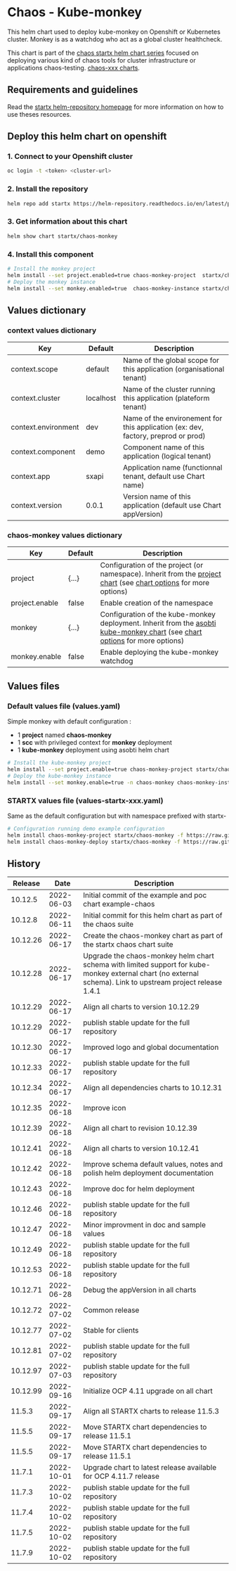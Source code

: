 # Chaos - Kube-monkey

This helm chart used to deploy kube-monkey on Openshift or Kubernetes cluster. 
Monkey is as a watchdog who act as a global cluster healthcheck. 

This chart is part of the [chaos startx helm chart series](https://helm-repository.readthedocs.io#chaos-helm-charts) focused on deploying various kind of chaos tools for cluster infrastructure or applications chaos-testing. [chaos-xxx charts](https://helm-repository.readthedocs.io#chaos-helm-charts).

## Requirements and guidelines

Read the [startx helm-repository homepage](https://helm-repository.readthedocs.io) for
more information on how to use theses resources.

## Deploy this helm chart on openshift

### 1. Connect to your Openshift cluster

```bash
oc login -t <token> <cluster-url>
```

### 2. Install the repository

```bash
helm repo add startx https://helm-repository.readthedocs.io/en/latest/packages/
```

### 3. Get information about this chart

```bash
helm show chart startx/chaos-monkey
```

### 4. Install this component

```bash
# Install the monkey project
helm install --set project.enabled=true chaos-monkey-project  startx/chaos-monkey
# Deploy the monkey instance
helm install --set monkey.enabled=true  chaos-monkey-instance startx/chaos-monkey
```

## Values dictionary

### context values dictionary

| Key                 | Default   | Description                                                                       |
| ------------------- | --------- | --------------------------------------------------------------------------------- |
| context.scope       | default   | Name of the global scope for this application (organisational tenant)             |
| context.cluster     | localhost | Name of the cluster running this application (plateform tenant)                   |
| context.environment | dev       | Name of the environement for this application (ex: dev, factory, preprod or prod) |
| context.component   | demo      | Component name of this application (logical tenant)                               |
| context.app         | sxapi     | Application name (functionnal tenant, default use Chart name)                     |
| context.version     | 0.0.1     | Version name of this application (default use Chart appVersion)                   |

### chaos-monkey values dictionary

| Key            | Default | Description                                                                                                                                                                                                                                                                       |
| -------------- | ------- | --------------------------------------------------------------------------------------------------------------------------------------------------------------------------------------------------------------------------------------------------------------------------------- |
| project        | {...}   | Configuration of the project (or namespace). Inherit from the [project chart](https://helm-repository.readthedocs.io/en/latest/charts/project) (see [chart options](https://helm-repository.readthedocs.io/en/latest/charts/project/#project-values-dictionary) for more options) |
| project.enable | false   | Enable creation of the namespace                                                                                                                                                                                                                                                  |
| monkey         | {...}   | Configuration of the kube-monkey deployment. Inherit from the [asobti kube-monkey chart](https://asobti.github.io/kube-monkey/charts/repo) (see [chart options](https://asobti.github.io/kube-monkey/charts/repo) for more options)                                               |
| monkey.enable  | false   | Enable deploying the kube-monkey watchdog                                                                                                                                                                                                                                         |

## Values files

### Default values file (values.yaml)

Simple monkey with default configuration :

- 1 **project** named **chaos-monkey**
- 1 **scc** with privileged context for **monkey** deployment
- 1 **kube-monkey** deployment using asobti helm chart

```bash
# Install the kube-monkey project
helm install --set project.enable=true chaos-monkey-project startx/chaos-monkey
# Deploy the kube-monkey instance
helm install --set monkey.enable=true -n chaos-monkey chaos-monkey-instance startx/chaos-monkey
```

### STARTX values file (values-startx-xxx.yaml)

Same as the default configuration but with namespace prefixed with startx-

```bash
# Configuration running demo example configuration
helm install chaos-monkey-project startx/chaos-monkey -f https://raw.githubusercontent.com/startxfr/helm-repository/master/charts/chaos-monkey/values-startx-project.yaml
helm install chaos-monkey-deploy startx/chaos-monkey -f https://raw.githubusercontent.com/startxfr/helm-repository/master/charts/chaos-monkey/values-startx-deploy.yaml
```

## History

| Release  | Date       | Description                                                                                                                                                 |
| -------- | ---------- | ----------------------------------------------------------------------------------------------------------------------------------------------------------- |
| 10.12.5  | 2022-06-03 | Initial commit of the example and poc chart example-chaos                                                                                                   |
| 10.12.8  | 2022-06-11 | Initial commit for this helm chart as part of the chaos suite                                                                                               |
| 10.12.26 | 2022-06-17 | Create the chaos-monkey chart as part of the startx chaos chart suite                                                                                       |
| 10.12.28 | 2022-06-17 | Upgrade the chaos-monkey helm chart schema with limited support for kube-monkey external chart (no external schema). Link to upstream project release 1.4.1 |
| 10.12.29 | 2022-06-17 | Align all charts to version 10.12.29                                                                                                                        |
| 10.12.29 | 2022-06-17 | publish stable update for the full repository                                                                                                               |
| 10.12.30 | 2022-06-17 | Improved logo and global documentation                                                                                                                      |
| 10.12.33 | 2022-06-17 | publish stable update for the full repository                                                                                                               |
| 10.12.34 | 2022-06-17 | Align all dependencies charts to 10.12.31                                                                                                                   |
| 10.12.35 | 2022-06-18 | Improve icon                                                                                                                                                |
| 10.12.39 | 2022-06-18 | Align all chart to revision 10.12.39                                                                                                                        |
| 10.12.41 | 2022-06-18 | Align all charts to version 10.12.41                                                                                                                        |
| 10.12.42 | 2022-06-18 | Improve schema default values, notes and polish helm deployment documentation
| 10.12.43 | 2022-06-18 | Improve doc for helm deployment
| 10.12.46 | 2022-06-18 | publish stable update for the full repository
| 10.12.47 | 2022-06-18 | Minor improvment in doc and sample values
| 10.12.49 | 2022-06-18 | publish stable update for the full repository
| 10.12.53 | 2022-06-18 | publish stable update for the full repository
| 10.12.71 | 2022-06-28 | Debug the appVersion in all charts
| 10.12.72 | 2022-07-02 | Common release
| 10.12.77 | 2022-07-02 | Stable for clients
| 10.12.81 | 2022-07-02 | publish stable update for the full repository
| 10.12.97 | 2022-07-03 | publish stable update for the full repository
| 10.12.99 | 2022-09-16 | Initialize OCP 4.11 upgrade on all chart
| 11.5.3 | 2022-09-17 | Align all STARTX charts to release 11.5.3| 11.5.5 | 2022-09-17 | Released but must be tested release
| 11.5.5 | 2022-09-17 | Move STARTX chart dependencies to release 11.5.1
| 11.5.5 | 2022-09-17 | Move STARTX chart dependencies to release 11.5.1
| 11.7.1 | 2022-10-01 | Upgrade chart to latest release available for OCP 4.11.7 release
| 11.7.3 | 2022-10-02 | publish stable update for the full repository
| 11.7.4 | 2022-10-02 | publish stable update for the full repository
| 11.7.5 | 2022-10-02 | publish stable update for the full repository
| 11.7.9 | 2022-10-02 | publish stable update for the full repository

